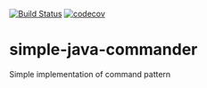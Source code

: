 [![Build Status](https://travis-ci.org/denissh/simple-java-commander.svg?branch=master)](https://travis-ci.org/denissh/simple-java-commander)
[![codecov](https://codecov.io/gh/denissh/simple-java-commander/branch/master/graph/badge.svg)](https://codecov.io/gh/denissh/simple-java-commander)


# simple-java-commander

Simple implementation of command pattern